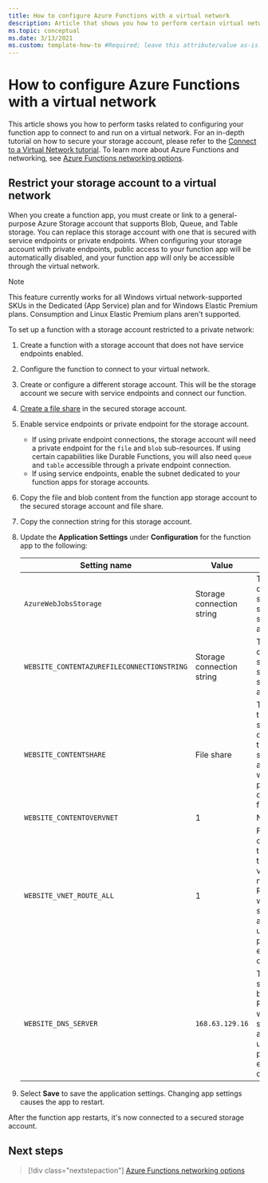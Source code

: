 ```yaml
---
title: How to configure Azure Functions with a virtual network
description: Article that shows you how to perform certain virtual networking tasks for Azure Functions.
ms.topic: conceptual
ms.date: 3/13/2021
ms.custom: template-how-to #Required; leave this attribute/value as-is.
---
```


# How to configure Azure Functions with a virtual network

This article shows you how to perform tasks related to configuring your function app to connect to and run on a virtual network. For an in-depth tutorial on how to secure your storage account, please refer to the [Connect to a Virtual Network tutorial](functions-create-vnet.md). To learn more about Azure Functions and networking, see [Azure Functions networking options](functions-networking-options.md).

## Restrict your storage account to a virtual network 

When you create a function app, you must create or link to a general-purpose Azure Storage account that supports Blob, Queue, and Table storage. You can replace this storage account with one that is secured with service endpoints or private endpoints. When configuring your storage account with private endpoints, public access to your function app will be automatically disabled, and your function app will only be accessible through the virtual network. 

> [!NOTE]  
> This feature currently works for all Windows virtual network-supported SKUs in the Dedicated (App Service) plan and for Windows Elastic Premium plans. Consumption and Linux Elastic Premium plans aren't supported. 

To set up a function with a storage account restricted to a private network:

1. Create a function with a storage account that does not have service endpoints enabled.

1. Configure the function to connect to your virtual network.

1. Create or configure a different storage account.  This will be the storage account we secure with service endpoints and connect our function.

1. [Create a file share](../storage/files/storage-how-to-create-file-share.md#create-a-file-share) in the secured storage account.

1. Enable service endpoints or private endpoint for the storage account.  
    * If using private endpoint connections, the storage account will need a private endpoint for the `file` and `blob` sub-resources.  If using certain capabilities like Durable Functions, you will also need `queue` and `table` accessible through a private endpoint connection.
    * If using service endpoints, enable the subnet dedicated to your function apps for storage accounts.

1. Copy the file and blob content from the function app storage account to the secured storage account and file share.

1. Copy the connection string for this storage account.

1. Update the **Application Settings** under **Configuration** for the function app to the following:

    | Setting name | Value | Comment |
    |----|----|----|
    | `AzureWebJobsStorage`| Storage connection string | This is the connection string for a secured storage account. |
    | `WEBSITE_CONTENTAZUREFILECONNECTIONSTRING` |  Storage connection string | This is the connection string for a secured storage account. |
    | `WEBSITE_CONTENTSHARE` | File share | The name of the file share created in the secured storage account where the project deployment files reside. |
    | `WEBSITE_CONTENTOVERVNET` | 1 | New setting |
    | `WEBSITE_VNET_ROUTE_ALL` | 1 | Forces all outbound traffic through the virtual network. Required when the storage account is using private endpoint connections. |
    | `WEBSITE_DNS_SERVER` | `168.63.129.16` | The DNS server used by the app. Required when the storage account is using private endpoint connections. |

1. Select **Save** to save the application settings. Changing app settings causes the app to restart.  

After the function app restarts, it's now connected to a secured storage account.

## Next steps

> [!div class="nextstepaction"]
> [Azure Functions networking options](functions-networking-options.md)

